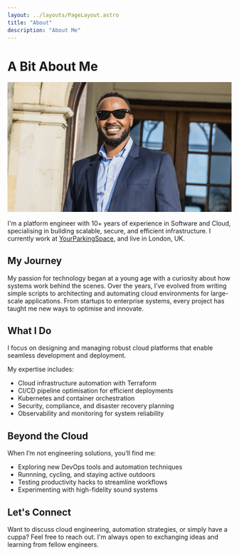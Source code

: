 ```yaml
---
layout: ../layouts/PageLayout.astro
title: "About"
description: "About Me"
---
```


# A Bit About Me

![alt text](about-me.jpg)

I'm a platform engineer with 10+ years of experience in Software and Cloud, specialising in building scalable, secure, and efficient infrastructure. I currently work at [YourParkingSpace](https://www.yourparkingspace.co.uk/), and live in London, UK.

## My Journey

My passion for technology began at a young age with a curiosity about how systems work behind the scenes. Over the years, I’ve evolved from writing simple scripts to architecting and automating cloud environments for large-scale applications. From startups to enterprise systems, every project has taught me new ways to optimise and innovate.  

## What I Do  

I focus on designing and managing robust cloud platforms that enable seamless development and deployment. 

My expertise includes:

- Cloud infrastructure automation with Terraform  
- CI/CD pipeline optimisation for efficient deployments  
- Kubernetes and container orchestration  
- Security, compliance, and disaster recovery planning  
- Observability and monitoring for system reliability  

## Beyond the Cloud  

When I’m not engineering solutions, you’ll find me:  
 
- Exploring new DevOps tools and automation techniques  
- Runnning, cycling, and staying active outdoors  
- Testing productivity hacks to streamline workflows
- Experimenting with high-fidelity sound systems  

## Let's Connect  

Want to discuss cloud engineering, automation strategies, or simply have a cuppa? Feel free to reach out. I'm always open to exchanging ideas and learning from fellow engineers.